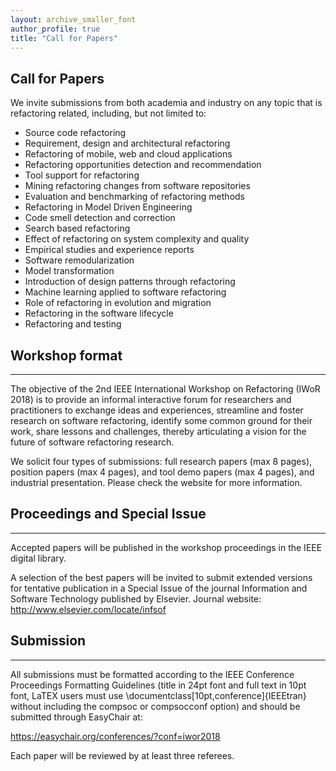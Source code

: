 ```yaml
---
layout: archive_smaller_font
author_profile: true
title: "Call for Papers"
---
```

## Call for Papers

We invite submissions from both academia and industry on any topic that is refactoring
related, including, but not limited to:

 - Source code refactoring
 - Requirement, design and architectural refactoring
 - Refactoring of mobile, web and cloud applications
 - Refactoring opportunities detection and recommendation
 - Tool support for refactoring
 - Mining refactoring changes from software repositories
 - Evaluation and benchmarking of refactoring methods
 - Refactoring in Model Driven Engineering
 - Code smell detection and correction
 - Search based refactoring
 - Effect of refactoring on system complexity and quality
 - Empirical studies and experience reports
 - Software remodularization
 - Model transformation
 - Introduction of design patterns through refactoring
 - Machine learning applied to software refactoring
 - Role of refactoring in evolution and migration
 - Refactoring in the software lifecycle
 - Refactoring and testing

## Workshop format
------------------------------
The objective of the 2nd IEEE International Workshop on Refactoring (IWoR 2018)
is to provide an informal interactive forum for researchers and practitioners to
exchange ideas and experiences, streamline and foster research on software refactoring,
identify some common ground for their work, share lessons and challenges, thereby
articulating a vision for the future of software refactoring research.

We solicit four types of submissions: full research papers (max 8 pages), position papers (max 4 pages),
and tool demo papers (max 4 pages), and industrial presentation. Please check the website for more information.

## Proceedings and Special Issue
------------------------------
Accepted papers will be published in the workshop proceedings in the IEEE digital library.

A selection of the best papers will be invited to submit extended versions for tentative publication in a Special
Issue of the journal Information and Software Technology published by Elsevier.
Journal website: <a href="http://www.elsevier.com/locate/infsof" target="_blank">http://www.elsevier.com/locate/infsof</a>


## Submission

------------------------------

All submissions must be formatted according to the IEEE Conference Proceedings Formatting Guidelines 
(title in 24pt font and full text in 10pt font, LaTEX users must use \documentclass[10pt,conference]{IEEEtran} 
without including the compsoc or compsocconf option) and should be submitted through EasyChair at:

<p> <a href="https://easychair.org/conferences/?conf=iwor2018" target="_blank">https://easychair.org/conferences/?conf=iwor2018</a>
  </p>


Each paper will be reviewed by at least three referees. 
